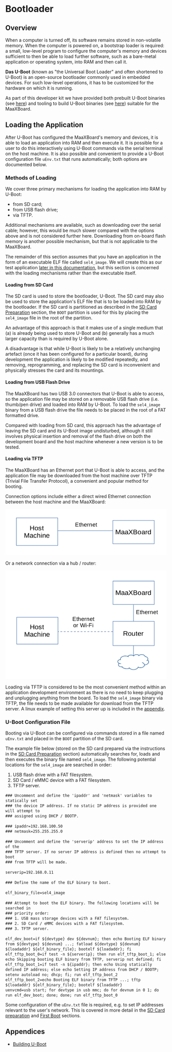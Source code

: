 # Bootloader

## Overview

When a computer is turned off, its software remains stored in non-volatile memory. When the computer is powered on, a bootstrap loader is required: a small, low-level program to configure the computer's memory and devices sufficient to then be able to load further software, such as a bare-metal application or operating system, into RAM and then call it.

**Das U-Boot** (known as "the Universal Boot Loader" and often shortened to U-Boot) is an open-source bootloader commonly used in embedded devices. For such low-level operations, it has to be customized for the hardware on which it is running.

As part of this developer kit we have provided both prebuilt U-Boot binaries (see [here](sd_card_preparation.md)) and tooling to build U-Boot binaries (see [here](appendices/building_uboot.md)) suitable for the MaaXBoard.

## Loading the Application

After U-Boot has configured the MaaXBoard's memory and devices, it is able to load an application into RAM and then execute it. It is possible for a user to do this interactively using U-Boot commands via the serial terminal on the host machine. It is also possible and convenient to provide a U-Boot configuration file `uEnv.txt` that runs automatically; both options are documented below.

### Methods of Loading

We cover three primary mechanisms for loading the application into RAM by U-Boot:

- from SD card;
- from USB flash drive;
- via TFTP.

Additional mechanisms are available, such as downloading over the serial cable; however, this would be much slower compared with the options above and is not considered further here. Downloading from on-board flash memory is another possible mechanism, but that is not applicable to the MaaXBoard.

The remainder of this section assumes that you have an application in the form of an executable ELF file called `sel4_image`. We will create this as our test application [later in this documentation](building_applications.md), but this section is concerned with the loading mechanisms rather than the executable itself.

#### Loading from SD Card

The SD card is used to store the bootloader, U-Boot. The SD card may also be used to store the application's ELF file that is to be loaded into RAM by the bootloader. If the SD card is partitioned as described in the [SD Card Preparation](sd_card_preparation.md) section, the `BOOT` partition is used for this by placing the `sel4_image` file in the root of the partition.

An advantage of this approach is that it makes use of a single medium that (a) is already being used to store U-Boot and (b) generally has a much larger capacity than is required by U-Boot alone.

A disadvantage is that while U-Boot is likely to be a relatively unchanging artefact (once it has been configured for a particular board), during development the application is likely to be modified repeatedly, and removing, reprogramming, and replacing the SD card is inconvenient and physically stresses the card and its mountings.

#### Loading from USB Flash Drive

The MaaXBoard has two USB 3.0 connectors that U-Boot is able to access, so the application file may be stored on a removable USB flash drive (i.e. thumb/pen drive) and loaded into RAM by U-Boot. To load the `sel4_image` binary from a USB flash drive the file needs to be placed in the root of a FAT formatted drive.

Compared with loading from SD card, this approach has the advantage of leaving the SD card and its U-Boot image undisturbed, although it still involves physical insertion and removal of the flash drive on both the development board and the host machine whenever a new version is to be tested.

#### Loading via TFTP

The MaaXBoard has an Ethernet port that U-Boot is able to access, and the application file may be downloaded from the host machine over TFTP (Trivial File Transfer Protocol), a convenient and popular method for booting.

Connection options include either a direct wired Ethernet connection between the host machine and the MaaXBoard:

![TFTP option direct connection](figures/TFTP-option-direct.png)

Or a network connection via a hub / router:

![TFTP option router connection](figures/TFTP-option-router.png)

Loading via TFTP is considered to be the most convenient method within an application development environment as there is no need to keep plugging and unplugging anything from the board. To load the `sel4_image` binary via TFTP, the file needs to be made available for download from the TFTP server. A linux example of setting this server up is included in the [appendix](appendices/tftpboot_example.md).

### U-Boot Configuration File

Booting via U-Boot can be configured via commands stored in a file named `uEnv.txt` and placed in the `BOOT` partition of the SD card.

The example file below (stored on the SD card prepared via the instructions in the [SD Card Preparation](sd_card_preparation.md) section) automatically searches for, loads and then executes the binary file named `sel4_image`. The following potential locations for the `sel4_image` are searched in order:

1. USB flash drive with a FAT filesystem.
2. SD Card / eMMC device with a FAT filesystem.
3. TFTP server.

```text
### Uncomment and define the 'ipaddr' and 'netmask' variables to statically set
### the device IP address. If no static IP address is provided one will attempt to
### assigned using DHCP / BOOTP.

### ipaddr=192.168.100.50
### netmask=255.255.255.0

### Uncomment and define the 'serverip' address to set the IP address of the
### TFTP server. If no server IP address is defined then no attempt to boot
### from TFTP will be made.

serverip=192.168.0.11

### Define the name of the ELF binary to boot.

elf_binary_file=sel4_image

### Attempt to boot the ELF binary. The following locations will be searched in
### priority order:
### 1. USB mass storage devices with a FAT filesystem.
### 2. SD Card / eMMC devices with a FAT filesystem.
### 3. TFTP server.

elf_dev_boot=if ${devtype} dev ${devnum}; then echo Booting ELF binary from ${devtype} ${devnum} ...; fatload ${devtype} ${devnum} ${loadaddr} ${elf_binary_file}; bootelf ${loadaddr}; fi
elf_tftp_boot_0=if test -n ${serverip}; then run elf_tftp_boot_1; else echo Skipping booting ELF binary from TFTP, serverip not defined; fi
elf_tftp_boot_1=if test -n ${ipaddr}; then echo Using statically defined IP address; else echo Setting IP address from DHCP / BOOTP; setenv autoload no; dhcp; fi; run elf_tftp_boot_2
elf_tftp_boot_2=echo Booting ELF binary from TFTP ...; tftp ${loadaddr} ${elf_binary_file}; bootelf ${loadaddr}
uenvcmd=usb start; for devtype in usb mmc; do for devnum in 0 1; do run elf_dev_boot; done; done; run elf_tftp_boot_0
```

Some configuration of the `uEnv.txt` file is required, e.g. to set IP addresses relevant to the user's network. This is covered in more detail in the [SD Card preparation](sd_card_preparation.md) and [First Boot](first_boot.md) sections.

## Appendices

- [Building U-Boot](./appendices/building_uboot.md)
